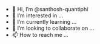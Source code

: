 - 👋 Hi, I’m @santhosh-quantiphi
- 👀 I’m interested in ...
- 🌱 I’m currently learning ...
- 💞️ I’m looking to collaborate on ...
- 📫 How to reach me ...

<!---
santhosh-quantiphi/santhosh-quantiphi is a ✨ special ✨ repository because its `README.md` (this file) appears on your GitHub profile.
You can click the Preview link to take a look at your changes.
--->
